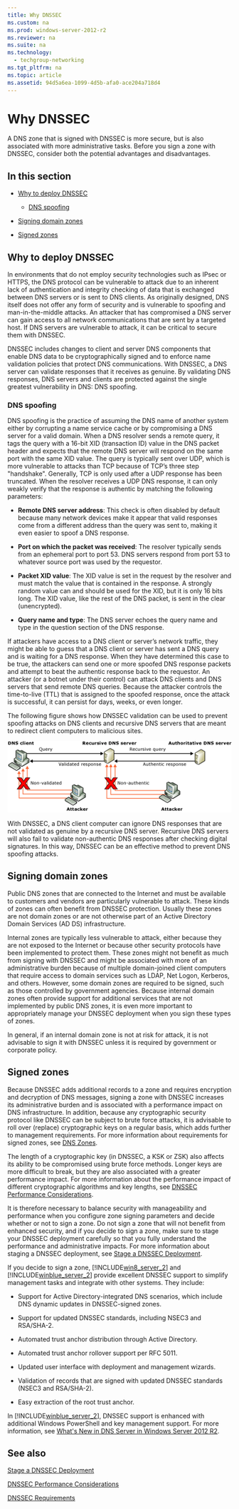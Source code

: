 ```yaml
---
title: Why DNSSEC
ms.custom: na
ms.prod: windows-server-2012-r2
ms.reviewer: na
ms.suite: na
ms.technology: 
  - techgroup-networking
ms.tgt_pltfrm: na
ms.topic: article
ms.assetid: 94d5a6ea-1099-4d5b-afa0-ace204a718d4
---
```

# Why DNSSEC
A DNS zone that is signed with DNSSEC is more secure, but is also associated with more administrative tasks. Before you sign a zone with DNSSEC, consider both the potential advantages and disadvantages.  
  
## In this section  
  
-   [Why to deploy DNSSEC](../Topic/Why-DNSSEC.md#why)  
  
    -   [DNS spoofing](../Topic/Why-DNSSEC.md#spoof)  
  
-   [Signing domain zones](../Topic/Why-DNSSEC.md#domain)  
  
-   [Signed zones](../Topic/Why-DNSSEC.md#admin)  
  
## <a name="why"></a>Why to deploy DNSSEC  
In environments that do not employ security technologies such as IPsec or HTTPS, the DNS protocol can be vulnerable to attack due to an inherent lack of authentication and integrity checking of data that is exchanged between DNS servers or is sent to DNS clients. As originally designed, DNS itself does not offer any form of security and is vulnerable to spoofing and man\-in\-the\-middle attacks. An attacker that has compromised a DNS server can gain access to all network communications that are sent by a targeted host. If DNS servers are vulnerable to attack, it can be critical to secure them with DNSSEC.  
  
DNSSEC includes changes to client and server DNS components that enable DNS data to be cryptographically signed and to enforce name validation policies that protect DNS communications. With DNSSEC, a DNS server can validate responses that it receives as genuine. By validating DNS responses, DNS servers and clients are protected against the single greatest vulnerability in DNS: DNS spoofing.  
  
### <a name="spoof"></a>DNS spoofing  
DNS spoofing is the practice of assuming the DNS name of another system either by corrupting a name service cache or by compromising a DNS server for a valid domain. When a DNS resolver sends a remote query, it tags the query with a 16\-bit XID \(transaction ID\) value in the DNS packet header and expects that the remote DNS server will respond on the same port with the same XID value. The query is typically sent over UDP, which is more vulnerable to attacks than TCP because of TCP’s three step "handshake". Generally, TCP is only used after a UDP response has been truncated. When the resolver receives a UDP DNS response, it can only weakly verify that the response is authentic by matching the following parameters:  
  
-   **Remote DNS server address**: This check is often disabled by default because many network devices make it appear that valid responses come from a different address than the query was sent to, making it even easier to spoof a DNS response.  
  
-   **Port on which the packet was received**: The resolver typically sends from an ephemeral port to port 53. DNS servers respond from port 53 to whatever source port was used by the requestor.  
  
-   **Packet XID value**: The XID value is set in the request by the resolver and must match the value that is contained in the response. A strongly random value can and should be used for the XID, but it is only 16 bits long. The XID value, like the rest of the DNS packet, is sent in the clear \(unencrypted\).  
  
-   **Query name and type**: The DNS server echoes the query name and type in the question section of the DNS response.  
  
If attackers have access to a DNS client or server’s network traffic, they might be able to guess that a DNS client or server has sent a DNS query and is waiting for a DNS response. When they have determined this case to be true, the attackers can send one or more spoofed DNS response packets and attempt to beat the authentic response back to the requestor. An attacker \(or a botnet under their control\) can attack DNS clients and DNS servers that send remote DNS queries. Because the attacker controls the time\-to\-live \(TTL\) that is assigned to the spoofed response, once the attack is successful, it can persist for days, weeks, or even longer.  
  
The following figure shows how DNSSEC validation can be used to prevent spoofing attacks on DNS clients and recursive DNS servers that are meant to redirect client computers to malicious sites.  
  
![](../Image/DNSSEC_spoofing.gif)  
  
With DNSSEC, a DNS client computer can ignore DNS responses that are not validated as genuine by a recursive DNS server. Recursive DNS servers will also fail to validate non\-authentic DNS responses after checking digital signatures. In this way, DNSSEC can be an effective method to prevent DNS spoofing attacks.  
  
## <a name="domain"></a>Signing domain zones  
Public DNS zones that are connected to the Internet and must be available to customers and vendors are particularly vulnerable to attack. These kinds of zones can often benefit from DNSSEC protection. Usually these zones are not domain zones or are not otherwise part of an Active Directory Domain Services \(AD DS\) infrastructure.  
  
Internal zones are typically less vulnerable to attack, either because they are not exposed to the Internet or because other security protocols have been implemented to protect them. These zones might not benefit as much from signing with DNSSEC and might be associated with more of an administrative burden because of multiple domain\-joined client computers that require access to domain services such as LDAP, Net Logon, Kerberos, and others. However, some domain zones are required to be signed, such as those controlled by government agencies. Because internal domain zones often provide support for additional services that are not implemented by public DNS zones, it is even more important to appropriately manage your DNSSEC deployment when you sign these types of zones.  
  
In general, if an internal domain zone is not at risk for attack, it is not advisable to sign it with DNSSEC unless it is required by government or corporate policy.  
  
## <a name="admin"></a>Signed zones  
Because DNSSEC adds additional records to a zone and requires encryption and decryption of DNS messages, signing a zone with DNSSEC increases its administrative burden and is associated with a performance impact on DNS infrastructure. In addition, because any cryptographic security protocol like DNSSEC can be subject to brute force attacks, it is advisable to roll over \(replace\) cryptographic keys on a regular basis, which adds further to management requirements. For more information about requirements for signed zones, see [DNS Zones](../Topic/DNS-Zones.md).  
  
The length of a cryptographic key \(in DNSSEC, a KSK or ZSK\) also affects its ability to be compromised using brute force methods. Longer keys are more difficult to break, but they are also associated with a greater performance impact. For more information about the performance impact of different cryptographic algorithms and key lengths, see [DNSSEC Performance Considerations](../Topic/DNSSEC-Performance-Considerations.md).  
  
It is therefore necessary to balance security with manageability and performance when you configure zone signing parameters and decide whether or not to sign a zone. Do not sign a zone that will not benefit from enhanced security, and if you decide to sign a zone, make sure to stage your DNSSEC deployment carefully so that you fully understand the performance and administrative impacts. For more information about staging a DNSSEC deployment, see [Stage a DNSSEC Deployment](../Topic/Stage-a-DNSSEC-Deployment.md).  
  
If you decide to sign a zone, [!INCLUDE[win8_server_2](../Token/win8_server_2_md.md)] and [!INCLUDE[winblue_server_2](../Token/winblue_server_2_md.md)] provide excellent DNSSEC support to simplify management tasks and integrate with other systems. They include:  
  
-   Support for Active Directory\-integrated DNS scenarios, which include DNS dynamic updates in DNSSEC\-signed zones.  
  
-   Support for updated DNSSEC standards, including NSEC3 and RSA\/SHA\-2.  
  
-   Automated trust anchor distribution through Active Directory.  
  
-   Automated trust anchor rollover support per RFC 5011.  
  
-   Updated user interface with deployment and management wizards.  
  
-   Validation of records that are signed with updated DNSSEC standards \(NSEC3 and RSA\/SHA\-2\).  
  
-   Easy extraction of the root trust anchor.  
  
In [!INCLUDE[winblue_server_2](../Token/winblue_server_2_md.md)], DNSSEC support is enhanced with additional Windows PowerShell and key management support. For more information, see [What's New in DNS Server in Windows Server 2012 R2](assetId:///e36880f8-70a1-41cd-8341-fb7a9d0c009c).  
  
## <a name="also"></a>See also  
[Stage a DNSSEC Deployment](../Topic/Stage-a-DNSSEC-Deployment.md)  
  
[DNSSEC Performance Considerations](../Topic/DNSSEC-Performance-Considerations.md)  
  
[DNSSEC Requirements](../Topic/DNSSEC-Requirements.md)  
  
